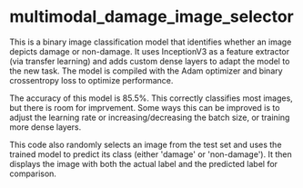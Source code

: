 # multimodal_damage_image_selector
This is a binary image classification model that identifies whether an image depicts damage or non-damage. It uses InceptionV3 as a feature extractor (via transfer learning) and adds custom dense layers to adapt the model to the new task. The model is compiled with the Adam optimizer and binary crossentropy loss to optimize performance.

The accuracy of this model is 85.5%. This correctly classifies most images, but there is room for imprvement. Some ways this can be improved is to adjust the learning rate or increasing/decreasing the batch size, or training more dense layers.

This code also randomly selects an image from the test set and uses the trained model to predict its class (either 'damage' or 'non-damage'). It then displays the image with both the actual label and the predicted label for comparison.

